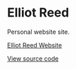 # Elliot Reed

Personal website site.

[Elliot Reed Website](https:/elliotreed.net)

[View source code](https://github.com/elliotreed/elliotreed_client)

